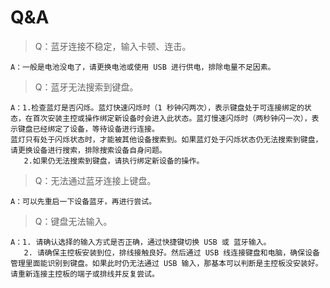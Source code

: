 # Q&A

>Q：蓝牙连接不稳定，输入卡顿、连击。

    A：一般是电池没电了，请更换电池或使用 USB 进行供电，排除电量不足因素。

>Q：蓝牙无法搜索到键盘。

    A：1.检查蓝灯是否闪烁。蓝灯快速闪烁时（1 秒钟闪两次），表示键盘处于可连接绑定的状态，在首次安装主控或操作绑定新设备时会进入此状态。蓝灯慢速闪烁时（两秒钟闪一次），表示键盘已经绑定了设备，等待设备进行连接。
    蓝灯只有处于闪烁状态时，才能被其他设备搜索到。如果蓝灯处于闪烁状态仍无法搜索到键盘，请更换设备进行搜索，排除搜索设备自身问题。
       2.如果仍无法搜索到键盘，请执行绑定新设备的操作。 

>Q：无法通过蓝牙连接上键盘。

    A：可以先重启一下设备蓝牙，再进行尝试。

>Q：键盘无法输入。

    A：1. 请确认选择的输入方式是否正确，通过快捷键切换 USB 或 蓝牙输入。
       2. 请确保主控板安装到位，排线接触良好。然后通过 USB 线连接键盘和电脑，确保设备管理里面能识别到键盘。如果此时仍无法通过 USB 输入，那基本可以判断是主控板没安装好。请重新连接主控板的端子或排线并反复尝试。

